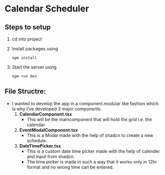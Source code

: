 # Calendar Scheduler

## Steps to setup
1. cd into project
2. Install packages using

    ```npm install```
3. Start the server using

    ``` npm run dev ```

## File Structre:
- I wanted to develop the app in a component.modular like fashion which is why I've developed 3 major components:
    1. **CalendarComponent.tsx**
        - This will be the maincomponent that will hold the grid i.e. the calendar.
    2. **EventModalComponent.tsx**
        - This is a Modal made with the help of shadcn to create a new schedule.
    3. **DateTimePicker.tsx**
        - This is a custom date time picker made with the help of calender and input from shadcn. 
        - The time picker is made in such a way that it works only in 12hr format and no wrong time can be entered.
    